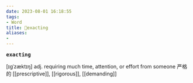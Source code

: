 ```yaml
---
date: 2023-08-01 16:18:55
tags: 
- Word
title: 📖exacting
aliases: 
- 
---
```


<pre><strong>exacting</strong></pre>

[ɪgˈzæktɪŋ]
adj. requiring much time, attention, or effort from someone 严格的
[[prescriptive]], [[rigorous]], [[demanding]]
